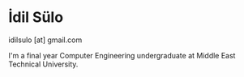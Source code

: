 
# İdil Sülo
idilsulo [at] gmail.com

I'm a final year Computer Engineering undergraduate at Middle East Technical University.


